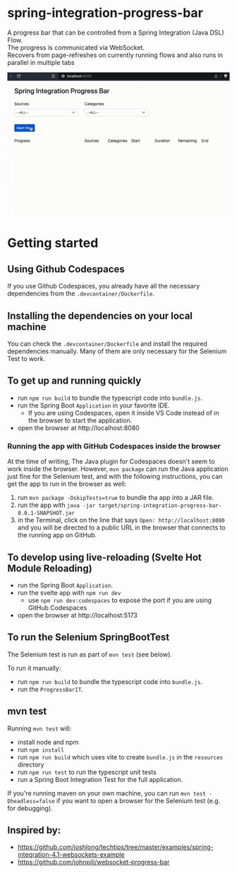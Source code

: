 # spring-integration-progress-bar
A progress bar that can be controlled from a Spring Integration (Java DSL) Flow.  
The progress is communicated via WebSocket.  
Recovers from page-refreshes on currently running flows and also runs in parallel in multiple tabs

![progress-bar.gif](progress-bar.gif)

# Getting started

## Using Github Codespaces
If you use Github Codespaces, you already have all the necessary dependencies from the `.devcontainer/Dockerfile`.

## Installing the dependencies on your local machine
You can check the `.devcontainer/Dockerfile` and install the required dependencies manually. Many of them are only necessary for the Selenium Test to work.

## To get up and running quickly
- run `npm run build` to bundle the typescript code into `bundle.js`.
- run the Spring Boot `Application` in your favorite IDE.
  - If you are using Codespaces, open it inside VS Code instead of in the browser to start the application. 
- open the browser at http://localhost:8080

### Running the app with GitHub Codespaces inside the browser
At the time of writing, The Java plugin for Codespaces doesn't seem to work inside the browser. However, `mvn package` can run the Java application just fine for the Selenium test, and with the following instructions, you can get the app to run in the browser as well:
1. run `mvn package -DskipTests=true` to bundle tha app into a JAR file.
1. run the app with `java -jar target/spring-integration-progress-bar-0.0.1-SNAPSHOT.jar`
1. in the Terminal, click on the line that says `Open: http://localhost:8080` and you will be directed to a public URL in the browser that connects to the running app on GitHub.

## To develop using live-reloading (Svelte Hot Module Reloading)
- run the Spring Boot `Application`.
- run the svelte app with `npm run dev` 
  - use `npm run dev:codespaces` to expose the port if you are using GitHub Codespaces
- open the browser at http://localhost:5173

## To run the Selenium SpringBootTest
The Selenium test is run as part of `mvn test` (see below).

To run it manually:
- run `npm run build` to bundle the typescript code into `bundle.js`.
- run the `ProgressBarIT`.

## mvn test
Running `mvn test` will:
- install node and npm
- run `npm install`
- run `npm run build` which uses vite to create `bundle.js` in the `resources` directory
- run `npm run test` to run the typescript unit tests
- run a Spring Boot Integration Test for the full application.

If you're running maven on your own machine, you can run `mvn test -Dheadless=false` if you want to open a browser for the Selenium test (e.g. for debugging).

## Inspired by:
* https://github.com/joshlong/techtips/tree/master/examples/spring-integration-4.1-websockets-example
* https://github.com/johnpili/websocket-progress-bar
